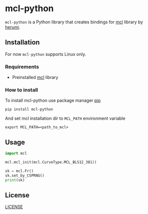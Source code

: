 # mcl-python

`mcl-python` is a Python library that creates bindings for [mcl](https://www.google.com) library by [herumi](https://github.com/herumi).

## Installation
For now `mcl-python` supports Linux only.
### Requirements
- Preinstalled [mcl](https://www.google.com) library
### How to install
To install mcl-python use package manager [pip](https://pip.pypa.io/en/stable/)
```
pip install mcl-python
```
And set mcl installation dir to `MCL_PATH` environment variable
```
export MCL_PATH=<path_to_mcl>
```
## Usage
```python
import mcl

mcl.mcl_init(mcl.CurveType.MCL_BLS12_381))

sk = mcl.Fr()
sk.set_by_CSPRNG()
print(sk)
```
## License
[LICENSE](https://github.com/Fadion96/mcl-python/blob/master/LICENSE)